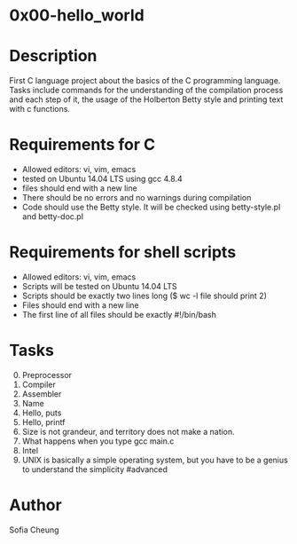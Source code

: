 # 0x00-hello_world
# Description
First C language project about the basics of the C programming language. Tasks include commands for the understanding of the compilation process and each step of it, the usage of the Holberton Betty style and printing text with c functions.
# Requirements for C 
- Allowed editors: vi, vim, emacs
- tested on Ubuntu 14.04 LTS using gcc 4.8.4
- files should end with a new line
- There should be no errors and no warnings during compilation
- Code should use the Betty style. It will be checked using betty-style.pl and betty-doc.pl
# Requirements for shell scripts
- Allowed editors: vi, vim, emacs
- Scripts will be tested on Ubuntu 14.04 LTS
- Scripts should be exactly two lines long ($ wc -l file should print 2)
- Files should end with a new line
- The first line of all files should be exactly #!/bin/bash
# Tasks
  0. Preprocessor 
  1. Compiler
  2. Assembler 
  3. Name
  4. Hello, puts
  5. Hello, printf
  6. Size is not grandeur, and territory does not make a nation.
  7. What happens when you type gcc main.c 
  8. Intel
  9. UNIX is basically a simple operating system, but you have to be a genius to understand the simplicity #advanced
# Author
Sofia Cheung
